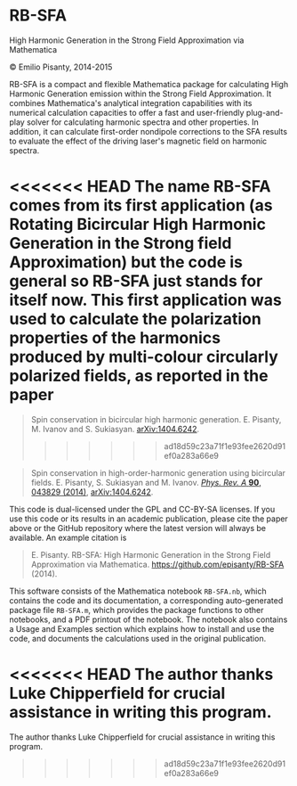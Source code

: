 RB-SFA
======

High Harmonic Generation in the Strong Field Approximation via Mathematica

© Emilio Pisanty, 2014-2015

RB-SFA is a compact and flexible Mathematica package for calculating High Harmonic Generation emission within the Strong Field Approximation. It combines Mathematica's analytical integration capabilities with its numerical calculation capacities to offer a fast and user-friendly plug-and-play solver for calculating harmonic spectra and other properties. In addition, it can calculate first-order nondipole corrections to the SFA results to evaluate the effect of the driving laser's magnetic field on harmonic spectra.

<<<<<<< HEAD
The name RB-SFA comes from its first application (as Rotating Bicircular High Harmonic Generation in the Strong field Approximation) but the code is general so RB-SFA just stands for itself now. This first application was used to calculate the polarization properties of the harmonics produced by multi-colour circularly polarized fields, as reported in the paper
=======
> Spin conservation in bicircular high harmonic generation. E. Pisanty, M. Ivanov and S. Sukiasyan. [arXiv:1404.6242](http://arxiv.org/abs/1404.6242).
>>>>>>> ad18d59c23a71f1e93fee2620d91ef0a283a66e9

>    Spin conservation in high-order-harmonic generation using bicircular fields. E. Pisanty, S. Sukiasyan and M. Ivanov. [*Phys. Rev. A* **90**, 043829 (2014)](http://dx.doi.org/10.1103/PhysRevA.90.043829), [arXiv:1404.6242](http://arxiv.org/abs/1404.6242).

This code is dual-licensed under the GPL and CC-BY-SA licenses. If you use this code or its results in an academic publication, please cite the paper above or the GitHub repository where the latest version will always be available. An example citation is 

>    E. Pisanty. RB-SFA: High Harmonic Generation in the Strong Field Approximation via Mathematica. https://github.com/episanty/RB-SFA (2014).

This software consists of the Mathematica notebook `RB-SFA.nb`, which contains the code and its documentation, a corresponding auto-generated package file `RB-SFA.m`, which provides the package functions to other notebooks, and a PDF printout of the notebook. The notebook also contains a Usage and Examples section which explains how to install and use the code, and documents the calculations used in the original publication.

<<<<<<< HEAD
The author thanks Luke Chipperfield for crucial assistance in writing this program.
=======
The author thanks Luke Chipperfield for crucial assistance in writing this program.
>>>>>>> ad18d59c23a71f1e93fee2620d91ef0a283a66e9
